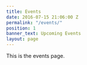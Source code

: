 ```yaml
---
title: Events
date: 2016-07-15 21:06:00 Z
permalink: "/events/"
position: 1
banner_text: Upcoming Events
layout: page
---
```


This is the events page.